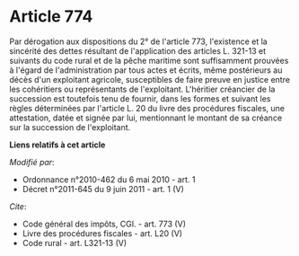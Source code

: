 # Article 774

Par dérogation aux dispositions du 2° de l'article 773, l'existence et la sincérité des dettes résultant de l'application des
articles L. 321-13 et suivants du code rural et de la pêche maritime sont suffisamment prouvées à l'égard de l'administration
par tous actes et écrits, même postérieurs au décès d'un exploitant agricole, susceptibles de faire preuve en justice entre
les cohéritiers ou représentants de l'exploitant. L'héritier créancier de la succession est toutefois tenu de fournir, dans
les formes et suivant les règles déterminées par l'article L. 20 du livre des procédures fiscales, une attestation, datée et
signée par lui, mentionnant le montant de sa créance sur la succession de l'exploitant.

**Liens relatifs à cet article**

_Modifié par_:

  - Ordonnance n°2010-462 du 6 mai 2010 - art. 1
  - Décret n°2011-645 du 9 juin 2011 - art. 1 (V)

_Cite_:

  - Code général des impôts, CGI. - art. 773 (V)
  - Livre des procédures fiscales - art. L20 (V)
  - Code rural - art. L321-13 (V)
